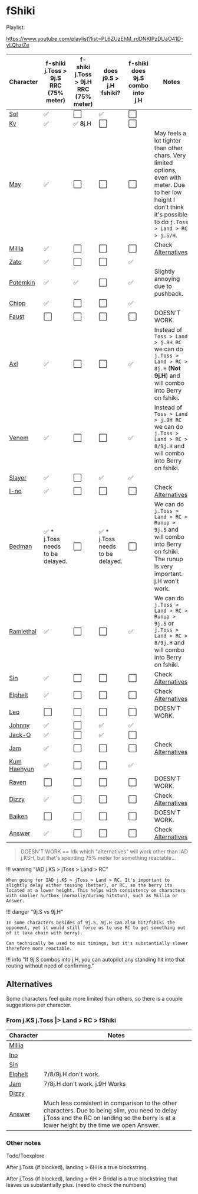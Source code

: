 # fShiki

Playlist:

https://www.youtube.com/playlist?list=PL6ZUzEhM_rdDNKIPzDUaO41D-yLQhziZe

| Character                                   | f-shiki j.Toss > 9j.S RRC (75% meter) | f-shiki j.Toss > 9j.H RRC (75% meter) | does j9.S > j.H fshiki?             | f-shiki does 9j.S combo into j.H | Notes                                                                                                                                                                  |
|---------------------------------------------|---------------------------------------|---------------------------------------|-------------------------------------|----------------------------------|------------------------------------------------------------------------------------------------------------------------------------------------------------------------|
| [Sol](https://youtu.be/9bI1-3oOvnc)         | ✅                                     | ⬜                                     | ✅                                   | ⬜                                |                                                                                                                                                                        |
| [Ky](https://youtu.be/Cs9ns3ToIsQ)          | ✅                                     | ✅  **8**j.H                           | ⬜                                   | ⬜                                |                                                                                                                                                                        |
| [May](https://youtu.be/mw7pALOf0Bw)         | ✅                                     | ⬜                                     | ⬜                                   | ⬜                                | May feels a lot tighter than other chars. Very limited options, even with meter. Due to her low height I don't think it's possible to do `j.Toss > Land > RC > j.S/H`. |
| [Millia](https://youtu.be/wcl29Qe39bA)      | ✅                                     | ⬜                                     | ⬜                                   | ⬜                                | Check [Alternatives](#alternatives)                                                                                                                                    |
| [Zato](https://youtu.be/7E8X5XKEKDw)        | ✅                                     | ⬜                                     | ⬜                                   | ✅                                |                                                                                                                                                                        |
| [Potemkin](https://youtu.be/cvQuDxR3-ok)    | ✅                                     | ✅                                     | ⬜                                   | ✅                                | Slightly annoying due to pushback.                                                                                                                                     |
| [Chipp](https://youtu.be/bQeCDskWYxk)       | ✅                                     | ⬜                                     | ⬜                                   | ✅                                |                                                                                                                                                                        |
| [Faust](https://youtu.be/ERcEPW-KJew)       | ⬜                                     | ⬜                                     | ⬜                                   | ⬜                                | DOESN'T WORK.                                                                                                                                                          |
| [Axl](https://youtu.be/hdoZlnnTzOw)         | ✅                                     | ⬜                                     | ⬜                                   | ✅                                | Instead of `Toss > Land > j.9H RC` we can do `j.Toss > Land > RC > 8j.H` (**Not 9j.H**) and will combo into Berry on fshiki.                                           |
| [Venom](https://youtu.be/YDL20z_TNCY)       | ✅                                     | ⬜                                     | ⬜                                   | ✅                                | Instead of `Toss > Land > j.9H RC` we can do `j.Toss > Land > RC > 8/9j.H` and will combo into Berry on fshiki.                                                        |
| [Slayer](https://youtu.be/RUPKMyqJQvA)      | ✅                                     | ⬜                                     | ✅                                   | ✅                                |                                                                                                                                                                        |
| [I-no](https://youtu.be/CgERK68tEss)        | ✅                                     | ⬜                                     | ⬜                                   | ⬜                                | Check [Alternatives](#alternatives)                                                                                                                                    |
| [Bedman](https://youtu.be/0raviGdu4f8)      | ✅ * j.Toss needs to be delayed.       | ⬜                                     | ✅     * j.Toss needs to be delayed. | ⬜                                | We can do `j.Toss > Land > RC > Runup > 9j.S` and will combo into Berry on fshiki. The runup is very important. j.H won't work.                                        |
| [Ramlethal](https://youtu.be/UwfcbA_Ynso)   | ✅                                     | ⬜                                     | ⬜                                   | ✅                                | We can do `j.Toss > Land > RC > Runup > 9j.S` or `j.Toss > Land > RC > 8/9j.H` and will combo into Berry on fshiki.                                                    |
| [Sin](https://youtu.be/xK3oNA5vg0s)         | ✅                                     | ⬜                                     | ⬜                                   | ⬜                                | Check [Alternatives](#alternatives)                                                                                                                                    |
| [Elphelt](https://youtu.be/ODmo-D60Xh8)     | ✅                                     | ⬜                                     | ⬜                                   | ⬜                                | Check [Alternatives](#alternatives)                                                                                                                                    |
| [Leo](https://youtu.be/Y8gydFEcKu8)         | ⬜                                     | ⬜                                     | ⬜                                   | ⬜                                | DOESN'T WORK.                                                                                                                                                          |
| [Johnny](https://youtu.be/ytpjq2gEnb8)      | ✅                                     | ⬜                                     | ✅                                   | ✅                                |                                                                                                                                                                        |
| [Jack-O](https://youtu.be/iLAQUA9R0T8)      | ✅                                     | ⬜                                     | ✅                                   | ⬜                                |                                                                                                                                                                        |
| [Jam](https://youtu.be/oblndtxxHog)         | ✅                                     | ⬜                                     | ⬜                                   | ⬜                                | Check [Alternatives](#alternatives)                                                                                                                                    |
| [Kum Haehyun](https://youtu.be/93eQGc8DI44) | ✅                                     | ⬜                                     | ⬜                                   | ✅                                |                                                                                                                                                                        |
| [Raven](https://youtu.be/CV-Ee-B-cmQ)       | ⬜                                     | ⬜                                     | ⬜                                   | ⬜                                | DOESN'T WORK.                                                                                                                                                          |
| [Dizzy](https://youtu.be/flQm6P59Zls)       | ✅                                     | ⬜                                     | ⬜                                   | ⬜                                | Check [Alternatives](#alternatives)                                                                                                                                    |
| [Baiken](https://youtu.be/MF69Y1Vx9hI)      | ⬜                                     | ⬜                                     | ⬜                                   | ⬜                                | DOESN'T WORK.                                                                                                                                                          |
| [Answer](https://youtu.be/XhcDiEEr_Dw)      | ✅                                     | ⬜                                     | ⬜                                   | ⬜                                | Check [Alternatives](#alternatives)                                                                                                                                    |

> DOESN'T WORK == Idk which "alternatives" will work other than IAD j.KSH, but that's spending 75% meter for something reactable...


!!! warning "IAD j.KS > jToss > Land > RC"

    When going for IAD j.KS > jToss > Land > RC. It's important to slightly delay either tossing (better), or RC, so the berry its located at a lower height. This helps with consistency on characters with smaller hurtbox (normally/during hitstun), such as Millia or Answer.
 

!!! danger "9j.S vs 9j.H"
 
    In some characters besides of 9j.S, 9j.H can also hit/fshiki the opponent, yet it would still force us to use RC to get something out of it (aka chain with berry).

    Can technically be used to mix timings, but it's substantially slower therefore more reactable.

!!! info "If 9j.S combos into j.H, you can autopilot any standing hit into that routing without need of confirming."

## Alternatives

Some characters feel quite more limited than others, so there is a couple suggestions per character.

### From j.KS j.Toss |> Land > RC > fShiki

| Character                               | Notes                                                                                                                                                                                       |
|-----------------------------------------|---------------------------------------------------------------------------------------------------------------------------------------------------------------------------------------------|
| [Millia](https://youtu.be/l7VKUgrb8WQ)  |                                                                                                                                                                                             |
| [Ino](https://youtu.be/KMGVxmvoPJY)     |                                                                                                                                                                                             |
| [Sin](https://youtu.be/tn8RPP_JKJI)     |                                                                                                                                                                                             |
| [Elphelt](https://youtu.be/49wFY8qLrjA) | 7/8/9j.H don't work.                                                                                                                                                                        |
| [Jam](https://youtu.be/me-DYIXsLcY)     | 7/8j.H don't work.  j.9H Works                                                                                                                                                              |
| [Dizzy](https://youtu.be/U9K4pY3d1o8)   |                                                                                                                                                                                             |
| [Answer](https://youtu.be/aJm-9-qI22c)  | Much less consistent in comparison to the other characters. Due to being slim, you need to delay j.Toss and the RC on landing so the berry is at a lower height by the time we open Answer. |


### Other notes

Todo/Toexplore

After j.Toss (if blocked), landing > 6H is a true blockstring.

After j.Toss (if blocked), landing > 6H > Bridal is a true blockstring that leaves us substantially plus. (need to check the numbers)